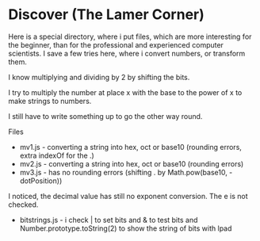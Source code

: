 # Discover (The Lamer Corner)

Here is a special directory, where i put files, which are more interesting for
the beginner, than for the professional and experienced computer scientists.
I save a few tries here, where i convert numbers, or transform them.

I know multiplying and dividing by 2 by shifting the bits. 

I try to multiply the number at place x with the base to the power of x to
make strings to numbers.

I still have to write something up to go the other way round.


Files

* mv1.js - converting a string into hex, oct or base10 (rounding errors, extra indexOf for the .) 
* mv2.js - converting a string into hex, oct or base10 (rounding errors)
* mv3.js - has no rounding errors (shifting . by Math.pow(base10, -dotPosition)) 

I noticed, the decimal value has still no exponent conversion. The e is not checked.

* bitstrings.js - i check | to set bits and & to test bits and Number.prototype.toString(2) to show the string of bits with lpad

	

